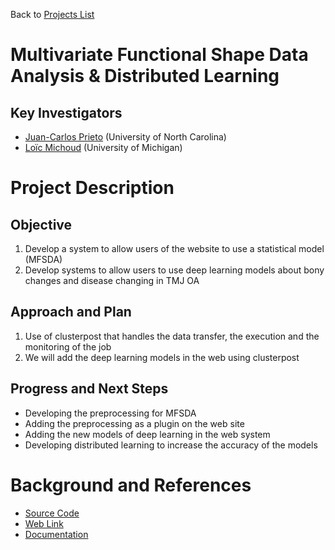 Back to [Projects List](../../README.md#ProjectsList)

# Multivariate Functional Shape Data Analysis & Distributed Learning

## Key Investigators

- [Juan-Carlos Prieto](https://github.com/juanprietob) (University of North Carolina)
- [Loïc Michoud](https://github.com/loic-michoud) (University of Michigan)

# Project Description

## Objective

1. Develop a system to allow users of the website to use a statistical model (MFSDA)
2. Develop systems to allow users to use deep learning models about bony changes and disease changing in TMJ OA

## Approach and Plan

1. Use of clusterpost that handles the data transfer, the execution and the monitoring of the job
2. We will add the deep learning models in the web using clusterpost

## Progress and Next Steps
- Developing the preprocessing for MFSDA
- Adding the preprocessing as a plugin on the web site
- Adding the new models of deep learning in the web system
- Developing distributed learning to increase the accuracy of the models

<!--Add pictures and links to videos that demonstrate what has been accomplished.-->

# Background and References

<!--Use this space for information that may help people better understand your project, like links to papers, source code, or data.-->

- [Source Code](https://github.com/juanprietob/clusterpost)
- [Web Link](https://dsci.dent.umich.edu/)
- [Documentation](https://academic.oup.com/jamia/article/24/6/1211/4108087#97611641)
